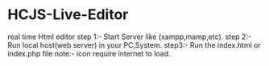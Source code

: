 # HCJS-Live-Editor
real time Html editor
step 1:- 
  Start Server like (xampp,mamp,etc).
step 2:-
  Run local host(web server) in your PC,System.
step3:- 
  Run the index.html or index.php file 
  note:- icon require internet to load.

